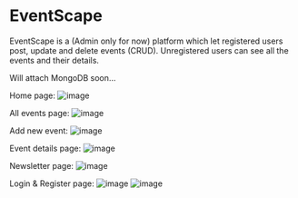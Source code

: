 # EventScape

EventScape is a (Admin only for now) platform which let registered users post, update and delete events (CRUD).
Unregistered users can see all the events and their details.

Will attach MongoDB soon...

Home page: 
![image](https://github.com/hxdy-1/EventScape/assets/115286446/7da6b602-1bc7-4617-8b0d-6c971faa3122)

All events page: 
![image](https://github.com/hxdy-1/EventScape/assets/115286446/efe3621d-665b-48d6-9114-1e386dfc6809)

Add new event: 
![image](https://github.com/hxdy-1/EventScape/assets/115286446/c842873b-b4e8-4f5d-b042-ca152d4bf063)

Event details page:
![image](https://github.com/hxdy-1/EventScape/assets/115286446/47dac235-edd7-4737-b546-b399f24d6cea)

Newsletter page: 
![image](https://github.com/hxdy-1/EventScape/assets/115286446/3ff79483-3643-4d78-aa60-083eb33d607c)

Login & Register page:
![image](https://github.com/hxdy-1/EventScape/assets/115286446/5c586413-4d30-412c-89d3-31f08f9b039e)
![image](https://github.com/hxdy-1/EventScape/assets/115286446/232b619d-acf4-4f3d-a3ac-f58cc9b1cc6e)

